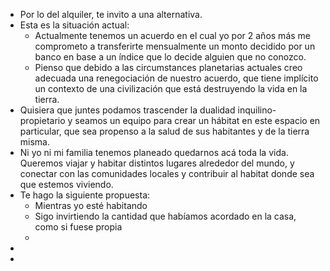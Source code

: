 - Por lo del alquiler, te invito a una alternativa.
- Esta es la situación actual:
	- Actualmente tenemos un acuerdo en el cual yo por 2 años más me comprometo a transferirte mensualmente un monto decidido por un banco en base a un índice que lo decide alguien que no conozco.
	- Pienso que debido a las circumstances planetarias actuales creo adecuada una renegociación de nuestro acuerdo, que tiene implícito un contexto de una civilización que está destruyendo la vida en la tierra.
- Quisiera que juntes podamos trascender la dualidad inquilino-propietario y seamos un equipo para crear un hábitat en este espacio en particular, que sea propenso a la salud de sus habitantes y de la tierra misma.
- Ni yo ni mi familia tenemos planeado quedarnos acá toda la vida. Queremos viajar y habitar distintos lugares alrededor del mundo, y conectar con las comunidades locales y contribuir al habitat donde sea que estemos viviendo.
- Te hago la siguiente propuesta:
	- Mientras yo esté habitando
	- Sigo invirtiendo la cantidad que habíamos acordado en la casa, como si fuese propia
	-
-
-